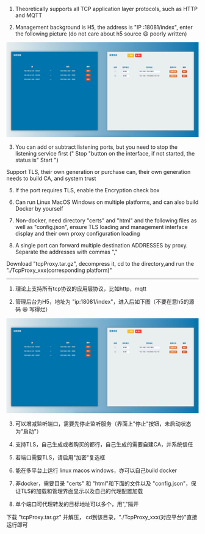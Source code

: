 1. Theoretically supports all TCP application layer protocols, such as HTTP and MQTT

2. Management background is H5, the address is "IP :18081/index", enter the following picture (do not care about h5 source 😆 poorly written)

![avatar](./example.jpg)

3. You can add or subtract listening ports, but you need to stop the listening service first (" Stop "button on the interface, if not started, the status is" Start ")

Support TLS, their own generation or purchase can, their own generation needs to build CA, and system trust

5. If the port requires TLS, enable the Encryption check box

6. Can run Linux MacOS Windows on multiple platforms, and can also build Docker by yourself

7. Non-docker, need directory "certs" and "html" and the following files as well as "config.json", ensure TLS loading and management interface display and their own proxy configuration loading

8. A single port can forward multiple destination ADDRESSES by proxy. Separate the addresses with commas ","


Download "tcpProxy.tar.gz", decompress it, cd to the directory,and run the "./TcpProxy_xxx(corresponding platform)" 

----

1. 理论上支持所有tcp协议的应用层协议，比如http，mqtt

2. 管理后台为H5，地址为 "ip:18081/index"，进入后如下图（不要在意h5的源码 😆 写得烂）
 
 ![avatar](./example.jpg)
 
3. 可以增减监听端口，需要先停止监听服务（界面上"停止"按钮，未启动状态为"启动"）

4. 支持TLS，自己生成或者购买的都行，自己生成的需要自建CA，并系统信任

5. 若端口需要TLS，请启用"加密"复选框

6. 能在多平台上运行 linux macos windows，亦可以自己build docker

7. 非docker，需要目录 "certs" 和 "html"和下面的文件以及 "config.json"，保证TLS的加载和管理界面显示以及自己的代理配置加载

8. 单个端口可代理转发的目标地址可以多个，用","隔开

  
下载 "tcpProxy.tar.gz" 并解压， cd到该目录，"./TcpProxy_xxx(对应平台)"直接运行即可
